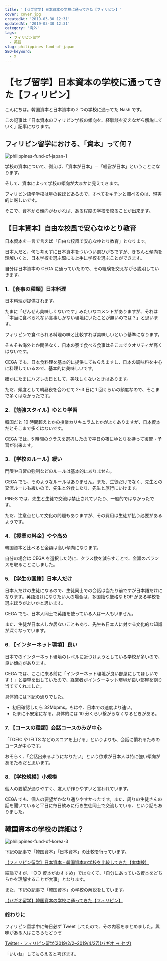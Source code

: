 ```yaml
---
title: '【セブ留学】日本資本の学校に通ってきた【フィリピン】'
cover: cover.jpg
createdAt: '2019-03-30 12:31'
updatedAt: '2019-03-30 12:31'
category: '海外'
tags:
  - フィリピン留学
  - 英語
slug: philippines-fund-of-japan
SEO-keyword:
  - x
---
```


# 【セブ留学】日本資本の学校に通ってきた【フィリピン】

こんにちは。韓国資本と日本資本の２つの学校に通ってた Nash です。

この記事は「日本資本のフィリピン学校の傾向を、経験談を交えながら解説していく」記事になります。

## フィリピン留学における、「資本」って何？

![philippines-fund-of-japan-1](./201903301230_1.jpg)

学校の資本について、例えば、「資本が日本」＝「経営が日本」ということになります。

そして、資本によって学校の傾向が大まかに見えてきます。

フィリピン語学学校は星の数ほどあるので、すべてをキチンと調べるのは、現実的に厳しいです。

そこで、資本から傾向がわかれば、ある程度の学校を絞ることが出来ます。

## 【日本資本】自由な校風で安心なゆとり教育

日本資本を一言で言えば「自由な校風で安心なゆとり教育」となります。

日本人だと、何も考えずに日本資本をついつい選びがちですが、きちんと傾向を理解いくと、日本学校を選ぶ際にも上手に学校を選ぶことができます。

自分は日本資本の CEGA に通っていたので、その経験を交えながら説明していきます。

### 1. 【食事の種類】日本料理

日本料理が提供されます。

たまに「ぜんぜん美味しくないです」みたいなコメントがありますが、それは「本当に食べられない食事しかない環境にいたことが無いのでは？」と思います。

フィリピンで食べられる料理の味と比較すれば美味しいという基準になります。

そもそも海外とか関係なく、日本の寮で食べる食事はそこまでクオリティが高くはないです。

CEGA でも、日本食料理を基本的に提供してもらえますし、日本の調味料を中心に料理しているので、基本的に美味しいです。

確かにたまにハズレの日として、美味しくないときはあります。

ただ、頻度として朝昼夜を合わせて 2~3 日に 1 回くらいの頻度なので、そこまで多くはなかったです。

### 2. 【勉強スタイル】ゆとり学習

韓国だと 10 時間超えとかの授業カリキュラムとかがよくありますが、日本資本だとそこまで多くはないです。

CEGA では、5 時間のクラスを選択したので平日の夜にゆとりを持って復習・予習が出来ます。

### 3. 【学校のルール】緩い

門限や自習の強制などのルールは基本的にありません。

CEGA でも、そのようなルールはありません。また、生徒だけでなく、先生との交流ルールも緩いので、先生と外食したり、先生と旅行にいけます。

PINES では、先生と生徒で交流は禁止されていたり、一般的ではなかったです。

ただ、注意点として文化の問題もありますが、その費用は生徒が払う必要があるようです。

### 4. 【授業の料金】やや高め

韓国資本と比べると金額は高い傾向になります。

自分の場合は CEGA を選択した時に、クラス数を減らすことで、金額のバランスを取ることにしました。

### 5. 【学生の国籍】日本人だけ

日本人だけの生徒になるので、生徒同士での会話は当たり前ですが日本語だけになります。英語漬けになりたい人の場合は、多国籍や厳格な EOP がある学校を選ぶほうがよいかと思います。

CEGA でも、日本人同士で英語を使っている人は一人もいません。

また、生徒が日本人しか居ないこともあり、先生も日本人に対する文化的な知識が深くなっています。

### 6. 【インターネット環境】良い

日本でのインターネット環境のレベルに近づけようとしている学校が多いので、良い傾向があります。

CEGA では、ここに来る前に「インターネット環境が良い部屋にしてほしいです！」と要望を出していたので、経営者がインターネット環境が良い部屋を割り当ててくれました。

具体的には下記の通りでした。

- 初日確認したら 32Mbpms。もはや、日本での速度より速い。
- たまに不安定になる。具体的には 10 分くらい繋がらなくなるときがある。

### 7. 【コースの種類】会話コースのみが中心

「TOEIC や IELTS などのスコアを上げる」というよりも、会話に慣れるためのコースが中心です。

おそらく、「会話出来るようになりたい」という欲求が日本人は特に強い傾向があるためだと思います。

### 8. 【学校規模】小規模

個人の要望が通りやすく、友人が作りやすいと言われています。

CEGA でも、個人の要望がかなり通りやすかったです。また、周りの生徒さんの話を聞いていると平日に毎日飲みに行き生徒同士で交流している、という話もありました。

## 韓国資本の学校の詳細は？

![philippines-fund-of-korea-3](./201903301230_3.jpg)

下記の記事で「韓国資本」「日本資本」の比較を行っています。

[【フィリピン留学】日本資本・韓国資本の学校を比較してきた【実体験】](./philippines-fund-comparison)

結論ですが、「○○ 資本がおすすめ」ではなくて、「自分にあっている資本をどちらかを理解することが大事」となります。

また、下記の記事で「韓国資本」の学校の解説をしています。

[【バギオ留学】韓国資本の学校に通ってきた【フィリピン】](./philippines-fund-of-korea)

### 終わりに

フィリピン留学中に毎日必ず Tweet してたので、その内容をまとめました。興味がある人はこちらもどうぞ

[Twitter - フィリピン留学(2019/2/2~2019/4/27)(バギオ → セブ)](https://twitter.com/i/moments/1108015112575541249)

「いいね」してもらえると喜びます。
